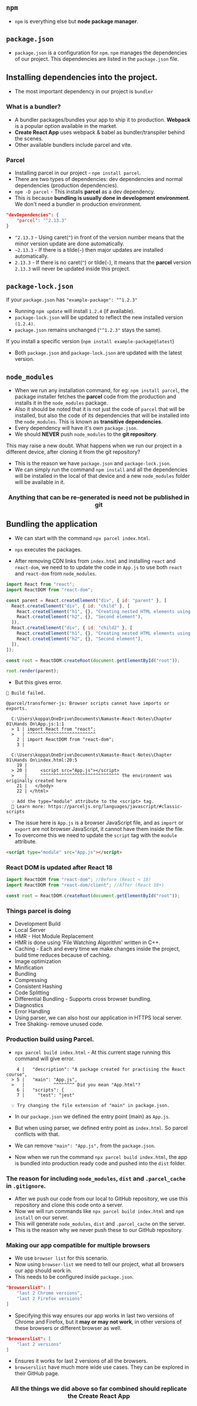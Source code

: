 ## `npm`

- `npm` is everything else but **node package manager**.

## `package.json`

- `package.json` is a configuration for `npm`. `npm` manages the dependencies of our project. This dependencies are listed in the `package.json` file.

## Installing dependencies into the project.

- The most important dependency in our project is `bundler`

### What is a bundler?

- A bundler packages/bundles your app to ship it to production. **Webpack** is a popular option available in the market.
- **Create React App** uses webpack & babel as bundler/transpiler behind the scenes.
- Other available bundlers include parcel and vite.

### Parcel

- Installing parcel in our project - `npm install parcel`.
- There are two types of dependencies: dev dependencies and normal dependencies (production dependencies).
- `npm -D parcel` - This installs **parcel** as a dev dependency.
- This is because **bundling is usually done in development environment**. We don't need a bundler in production environment.

```json
"devDependencies": {
    "parcel": "^2.13.3"
}
```

- `^2.13.3` - Using caret(`^`) in front of the version number means that the minor version update are done automatically.
- `~2.13.3` - If there is a tilde(`~`) then major updates are installed automatically.
- `2.13.3` - If there is no caret(`^`) or tilde(`~`), it means that the **parcel** version `2.13.3` will never be updated inside this project.

## `package-lock.json`

If your `package.json` has `"example-package": "^1.2.3"`

- Running `npm update` will install `1.2.4` (if available).
- `package-lock.json` will be updated to reflect the new installed version `(1.2.4)`.
- `package.json` remains unchanged (`"^1.2.3"` stays the same).

If you install a specific version (`npm install example-package@latest`)

- Both `package.json` and `package-lock.json` are updated with the latest version.

## `node_modules`

- When we run any installation command, for eg: `npm install parcel`, the package installer fetches the **parcel** code from the production and installs it in the `node_modules` package.
- Also it should be noted that it is not just the code of `parcel` that will be installed, but also the code of its dependencies that will be installed into the `node_modules`. This is known as **transitive dependencies**.
- Every dependency will have it's own `package.json`.
- We should **NEVER** push `node_modules` to the **git repository**.

This may raise a new doubt. What happens when we run our project in a different device, after cloning it from the git repository?

- This is the reason we have `package.json` and `package-lock.json`.
- We can simply run the command `npm install` and all the dependencies will be installed in the local of that device and a new `node_modules` folder will be available in it.

### <div align='center'>Anything that can be re-generated is need not be published in git</div>

## Bundling the application

- We can start with the command `npx parcel index.html`.
- `npx` executes the packages.

- After removing CDN links from `index.html` and installing `react` and `react-dom`, we need to to update the code in `App.js` to use both `react` and `react-dom` from `node_modules`.

```javascript
import React from "react";
import ReactDOM from "react-dom";

const parent = React.createElement("div", { id: "parent" }, [
  React.createElement("div", { id: "child" }, [
    React.createElement("h1", {}, "Creating nested HTML elements using React"),
    React.createElement("h2", {}, "Second element"),
  ]),
  React.createElement("div", { id: "child2" }, [
    React.createElement("h1", {}, "Creating nested HTML elements using React"),
    React.createElement("h2", {}, "Second element"),
  ]),
]);

const root = ReactDOM.createRoot(document.getElementById("root"));

root.render(parent);
```

- But this gives error.

```
🚨 Build failed.

@parcel/transformer-js: Browser scripts cannot have imports or exports.

  C:\Users\koppa\OneDrive\Documents\Namaste-React-Notes\Chapter 01\Hands On\App.js:1:1
  > 1 | import React from "react";
  >   | ^^^^^^^^^^^^^^^^^^^^^^^^^^
    2 | import ReactDOM from "react-dom";
    3 |

  C:\Users\koppa\OneDrive\Documents\Namaste-React-Notes\Chapter 01\Hands On\index.html:20:5
    19 |
  > 20 |     <script src="App.js"></script>
  >    |     ^^^^^^^^^^^^^^^^^^^^^^^^^^^^^^ The environment was originally created here
    21 |   </body>
    22 | </html>

  💡 Add the type="module" attribute to the <script> tag.
  📝 Learn more: https://parceljs.org/languages/javascript/#classic-scripts
```

- The issue here is `App.js` is a browser JavaScript file, and as `import` or `export` are not browser JavaScript, it cannot have them inside the file.
- To overcome this we need to update the `script` tag with the `module` attribute.

```html
<script type="module" src="App.js"></script>
```

### React DOM is updated after React 18

```javascript
import ReactDOM from "react-dom"; //Before (React < 18)
import ReactDOM from "react-dom/client"; //After (React 18+)

const root = ReactDOM.createRoot(document.getElementById("root"));
```

### Things parcel is doing

- Development Build
- Local Server
- HMR - Hot Module Replacement
- HMR is done using 'File Watching Algorithm' written in C++.
- Caching - Each and every time we make changes inside the project, build time reduces because of caching.
- Image optimization
- Minification
- Bundling
- Compressing
- Consistent Hashing
- Code Splitting
- Differential Bundling - Supports cross browser bundling.
- Diagnostics
- Error Handling
- Using parser, we can also host our application in HTTPS local server.
- Tree Shaking- remove unused code.

### Production build using Parcel.

- `npx parcel build index.html` - At this current stage running this command will give error.

```
    4 |   "description": "A package created for practising the React course",
  > 5 |   "main": "App.js",
  >   |           ^^^^^^^^ Did you mean "App.html"?
    6 |   "scripts": {
    7 |     "test": "jest"

  💡 Try changing the file extension of "main" in package.json.
```

- In our `package.json` we defined the entry point (main) as `App.js`.
- But when using parser, we defined entry point as `index.html`. So parcel conflicts with that.
- We can remove `"main": "App.js",` from the `package.json`.

- Now when we run the command `npx parcel build index.html`, the app is bundled into production ready code and pushed into the `dist` folder.

### The reason for including `node_modules`, `dist` and `.parcel_cache` in `.gitignore`.

- After we push our code from our local to GitHub repository, we use this repository and clone this code onto a server.
- Now we will run commands like `npx parcel build index.html` and `npm install` on our server.
- This will generate `node_modules`, `dist` and `.parcel_cache` on the server.
- This is the reason why we never push these to our GitHub repository.

### Making our app compatible for multiple browsers

- We use `browser list` for this scenario.
- Now using `browser-list` we need to tell our project, what all browsers our app should work in.
- This needs to be configured inside `package.json`.

```json
"browserslist": [
    "last 2 Chrome versions",
    "last 2 Firefox versions"
]
```

- Specifying this way ensures our app works in last two versions of Chrome and Firefox, but it **may or may not work**, in other versions of these browsers or different browser as well.

```json
"browserslist": [
    "last 2 versions"
]
```

- Ensures it works for last 2 versions of all the browsers.
- `browserslist` have much more wide use cases. They can be explored in their GitHub page.

### <div align="center">All the things we did above so far combined should replicate the Create React App </div>

